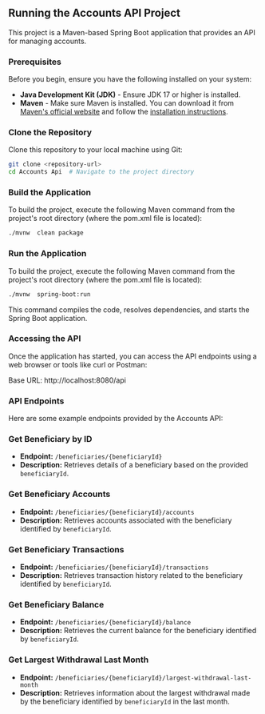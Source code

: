 ## Running the Accounts API Project

This project is a Maven-based Spring Boot application that provides an API for managing accounts.

### Prerequisites

Before you begin, ensure you have the following installed on your system:

- **Java Development Kit (JDK)** - Ensure JDK 17 or higher is installed.
- **Maven** - Make sure Maven is installed. You can download it from [Maven's official website](https://maven.apache.org/download.cgi) and follow the [installation instructions](https://maven.apache.org/install.html).

### Clone the Repository

Clone this repository to your local machine using Git:

```bash
git clone <repository-url>
cd Accounts Api  # Navigate to the project directory
```

### Build the Application

To build the project, execute the following Maven command from the project's root directory (where the pom.xml file is located):

```bash
./mvnw  clean package
```

### Run the Application

To build the project, execute the following Maven command from the project's root directory (where the pom.xml file is located):

```bash
./mvnw  spring-boot:run
```

This command compiles the code, resolves dependencies, and starts the Spring Boot application.

### Accessing the API

Once the application has started, you can access the API endpoints using a web browser or tools like curl or Postman:

Base URL: http://localhost:8080/api
    
### API Endpoints

Here are some example endpoints provided by the Accounts API:
### Get Beneficiary by ID

- **Endpoint:** `/beneficiaries/{beneficiaryId}`
- **Description:** Retrieves details of a beneficiary based on the provided `beneficiaryId`.

### Get Beneficiary Accounts

- **Endpoint:** `/beneficiaries/{beneficiaryId}/accounts`
- **Description:** Retrieves accounts associated with the beneficiary identified by `beneficiaryId`.

### Get Beneficiary Transactions

- **Endpoint:** `/beneficiaries/{beneficiaryId}/transactions`
- **Description:** Retrieves transaction history related to the beneficiary identified by `beneficiaryId`.

### Get Beneficiary Balance

- **Endpoint:** `/beneficiaries/{beneficiaryId}/balance`
- **Description:** Retrieves the current balance for the beneficiary identified by `beneficiaryId`.

### Get Largest Withdrawal Last Month

- **Endpoint:** `/beneficiaries/{beneficiaryId}/largest-withdrawal-last-month`
- **Description:** Retrieves information about the largest withdrawal made by the beneficiary identified by `beneficiaryId` in the last month.
    
